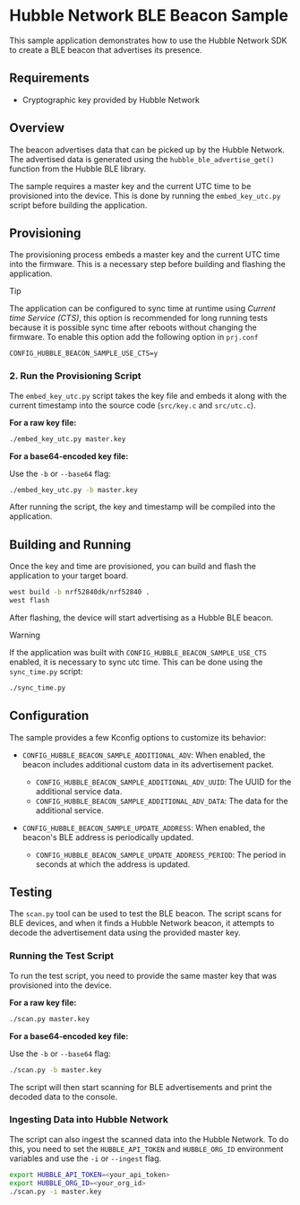 # Hubble Network BLE Beacon Sample

This sample application demonstrates how to use the Hubble Network SDK to
create a BLE beacon that advertises its presence.

## Requirements

- Cryptographic key provided by Hubble Network

## Overview

The beacon advertises data that can be picked up by the Hubble Network. The
advertised data is generated using the `hubble_ble_advertise_get()` function
from the Hubble BLE library.

The sample requires a master key and the current UTC time to be provisioned
into the device. This is done by running the `embed_key_utc.py` script before
building the application.

## Provisioning

The provisioning process embeds a master key and the current UTC time into the
firmware. This is a necessary step before building and flashing the
application.

> [!TIP]
> The application can be configured to sync time at runtime using *Current time Service (CTS)*,
> this option is recommended for long running tests because it is possible sync time after
> reboots without changing the firmware. To enable this option add the following option
> in `prj.conf`
>
> ```
> CONFIG_HUBBLE_BEACON_SAMPLE_USE_CTS=y
> ```

### 2. Run the Provisioning Script

The `embed_key_utc.py` script takes the key file and embeds it along with the
current timestamp into the source code (`src/key.c` and `src/utc.c`).

**For a raw key file:**

```sh
./embed_key_utc.py master.key
```

**For a base64-encoded key file:**

Use the `-b` or `--base64` flag:

```sh
./embed_key_utc.py -b master.key
```

After running the script, the key and timestamp will be compiled into the application.

## Building and Running

Once the key and time are provisioned, you can build and flash the application to your target board.

```sh
west build -b nrf52840dk/nrf52840 .
west flash
```

After flashing, the device will start advertising as a Hubble BLE beacon.

> [!WARNING]
> If the application was built with `CONFIG_HUBBLE_BEACON_SAMPLE_USE_CTS` enabled, it is necessary
> to sync utc time. This can be done using the `sync_time.py` script:
>
> ```sh
> ./sync_time.py
> ```

## Configuration

The sample provides a few Kconfig options to customize its behavior:

- `CONFIG_HUBBLE_BEACON_SAMPLE_ADDITIONAL_ADV`: When enabled, the beacon includes additional custom data in its advertisement packet.
  - `CONFIG_HUBBLE_BEACON_SAMPLE_ADDITIONAL_ADV_UUID`: The UUID for the additional service data.
  - `CONFIG_HUBBLE_BEACON_SAMPLE_ADDITIONAL_ADV_DATA`: The data for the additional service.

- `CONFIG_HUBBLE_BEACON_SAMPLE_UPDATE_ADDRESS`: When enabled, the beacon's BLE address is periodically updated.
  - `CONFIG_HUBBLE_BEACON_SAMPLE_UPDATE_ADDRESS_PERIOD`: The period in seconds at which the address is updated.

## Testing

The `scan.py` tool can be used to test the BLE
beacon. The script scans for BLE devices, and when it finds a Hubble Network
beacon, it attempts to decode the advertisement data using the provided master
key.

### Running the Test Script

To run the test script, you need to provide the same master key that was provisioned into the device.

**For a raw key file:**

```sh
./scan.py master.key
```

**For a base64-encoded key file:**

Use the `-b` or `--base64` flag:

```sh
./scan.py -b master.key
```

The script will then start scanning for BLE advertisements and print the decoded data to the console.

### Ingesting Data into Hubble Network

The script can also ingest the scanned data into the Hubble Network. To do
this, you need to set the `HUBBLE_API_TOKEN` and `HUBBLE_ORG_ID` environment
variables and use the `-i` or `--ingest` flag.

```sh
export HUBBLE_API_TOKEN=<your_api_token>
export HUBBLE_ORG_ID=<your_org_id>
./scan.py -i master.key
```
